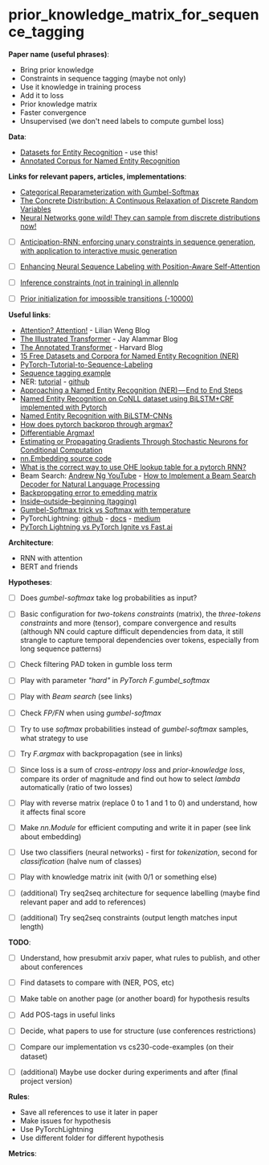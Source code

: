 # prior_knowledge_matrix_for_sequence_tagging

**Paper name (useful phrases)**:
* Bring prior knowledge 
* Constraints in sequence tagging (maybe not only)
* Use it knowledge in training process
* Add it to loss
* Prior knowledge matrix
* Faster convergence
* Unsupervised (we don't need labels to compute gumbel loss)


**Data**:
* [Datasets for Entity Recognition](https://github.com/juand-r/entity-recognition-datasets) - use this!
* [Annotated Corpus for Named Entity Recognition](https://www.kaggle.com/abhinavwalia95/entity-annotated-corpus/kernels)


**Links for relevant papers, articles, implementations**:
* [Categorical Reparameterization with Gumbel-Softmax](https://arxiv.org/abs/1611.01144)
* [The Concrete Distribution: A Continuous Relaxation of Discrete Random Variables](https://arxiv.org/abs/1611.00712)
* [Neural Networks gone wild! They can sample from discrete distributions now!](https://anotherdatum.com/gumbel-gan.html)
* [ ] [Anticipation-RNN: enforcing unary constraints in sequence generation, with application to interactive music generation](https://link.springer.com/article/10.1007/s00521-018-3868-4)
* [ ] [Enhancing Neural Sequence Labeling with Position-Aware Self-Attention](https://arxiv.org/pdf/1908.09128.pdf)
* [ ] [Inference constraints (not in training) in allennlp](https://github.com/allenai/allennlp/blob/master/allennlp/modules/conditional_random_field.py)
* [ ] [Prior initialization for impossible transitions (-10000)](https://github.com/threelittlemonkeys/lstm-crf-pytorch/blob/master/model.py)


**Useful links**:
* [Attention? Attention!](https://lilianweng.github.io/lil-log/2018/06/24/attention-attention.html) - Lilian Weng Blog
* [The Illustrated Transformer](http://jalammar.github.io/illustrated-transformer/) - Jay Alammar Blog
* [The Annotated Transformer](http://nlp.seas.harvard.edu/2018/04/03/attention.html) - Harvard Blog
* [15 Free Datasets and Corpora for Named Entity Recognition (NER)](https://lionbridge.ai/datasets/15-free-datasets-and-corpora-for-named-entity-recognition-ner/)
* [PyTorch-Tutorial-to-Sequence-Labeling](https://github.com/sgrvinod/a-PyTorch-Tutorial-to-Sequence-Labeling)
* [Sequence tagging example](http://www.cse.chalmers.se/~richajo/nlp2019/l6/Sequence%20tagging%20example.html)
* NER: [tutorial](https://cs230.stanford.edu/blog/namedentity/) - [github](https://github.com/cs230-stanford/cs230-code-examples)
* [Approaching a Named Entity Recognition (NER) — End to End Steps](https://mc.ai/approaching-a-named-entity-recognition-ner%E2%80%8A-%E2%80%8Aend-to-end-steps/)
* [Named Entity Recognition on CoNLL dataset using BiLSTM+CRF implemented with Pytorch](https://pythonawesome.com/named-entity-recognition-on-conll-dataset-using-bilstm-crf-implemented-with-pytorch/)
* [Named Entity Recognition with BiLSTM-CNNs](https://medium.com/illuin/named-entity-recognition-with-bilstm-cnns-632ba83d3d41)
* [How does pytorch backprop through argmax?](https://stackoverflow.com/questions/54969646/how-does-pytorch-backprop-through-argmax)
* [Differentiable Argmax!](https://lucehe.github.io/differentiable-argmax/)
* [Estimating or Propagating Gradients Through Stochastic Neurons for Conditional Computation](https://arxiv.org/pdf/1308.3432.pdf)
* [nn.Embedding source code](https://pytorch.org/docs/stable/_modules/torch/nn/modules/sparse.html#Embedding)
* [What is the correct way to use OHE lookup table for a pytorch RNN?](https://stackoverflow.com/questions/57632084/what-is-the-correct-way-to-use-ohe-lookup-table-for-a-pytorch-rnn)
* Beam Search: [Andrew Ng YouTube](https://youtu.be/RLWuzLLSIgw) - [How to Implement a Beam Search Decoder for Natural Language Processing](https://machinelearningmastery.com/beam-search-decoder-natural-language-processing/)
* [Backpropgating error to emedding matrix](https://datascience.stackexchange.com/questions/33041/backpropgating-error-to-emedding-matrix)
* [Inside–outside–beginning (tagging)](https://en.wikipedia.org/wiki/Inside–outside–beginning_(tagging))
* [Gumbel-Softmax trick vs Softmax with temperature](https://datascience.stackexchange.com/questions/58376/gumbel-softmax-trick-vs-softmax-with-temperature)
* PyTorchLightning: [github](https://github.com/PyTorchLightning/pytorch-lightning) - [docs](https://pytorch-lightning.readthedocs.io/en/stable/) - [medium](https://towardsdatascience.com/from-pytorch-to-pytorch-lightning-a-gentle-introduction-b371b7caaf09)
* [PyTorch Lightning vs PyTorch Ignite vs Fast.ai](https://towardsdatascience.com/pytorch-lightning-vs-pytorch-ignite-vs-fast-ai-61dc7480ad8a)


**Architecture**:
* RNN with attention
* BERT and friends


**Hypotheses**:
* [ ] Does *gumbel-softmax* take log probabilities as input?
* [ ] Basic configuration for *two-tokens constraints* (matrix), the *three-tokens constraints* and more (tensor), compare convergence and results (although NN could capture difficult dependencies from data, it still strangle to capture temporal dependencies over tokens, especially from long sequence patterns)
* [ ] Check filtering PAD token in gumble loss term
* [ ] Play with parameter *"hard"* in *PyTorch F.gumbel_softmax*
* [ ] Play with *Beam search* (see links)
* [ ] Check *FP/FN* when using *gumbel-softmax*
* [ ] Try to use *softmax* probabilities instead of *gumbel-softmax* samples, what strategy to use
* [ ] Try *F.argmax* with backpropagation (see in links)
* [ ] Since loss is a sum of *cross-entropy loss* and *prior-knowledge loss*, compare its order of magnitude and find out how to select *lambda* automatically (ratio of two losses)
* [ ] Play with reverse matrix (replace 0 to 1 and 1 to 0) and understand, how it affects final score
* [ ] Make *nn.Module* for efficient computing and write it in paper (see link about embedding)
* [ ] Use two classifiers (neural networks) - first for *tokenization*, second for *classification* (halve num of classes)
* [ ] Play with knowledge matrix init (with 0/1 or something else)
* [ ] (additional) Try seq2seq architecture for sequence labelling (maybe find relevant paper and add to references)
* [ ] (additional) Try seq2seq constraints (output length matches input length)


**TODO**:
* [ ] Understand, how presubmit arxiv paper, what rules to publish, and other about conferences
* [ ] Find datasets to compare with (NER, POS, etc)
* [ ] Make table on another page (or another board) for hypothesis results
* [ ] Add POS-tags in useful links
* [ ] Decide, what papers to use for structure (use conferences restrictions)
* [ ] Compare our implementation vs cs230-code-examples (on their dataset)
* [ ] (additional) Maybe use docker during experiments and after (final project version)


**Rules**:
* Save all references to use it later in paper
* Make issues for hypothesis
* Use PyTorchLightning
* Use different folder for different hypothesis


**Metrics**:
